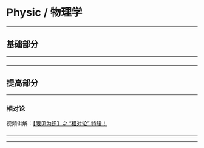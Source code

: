 # Physic / 物理学

---

## 基础部分

---

###

---

## 提高部分

---

### 相对论

视频讲解：[【眼见为识】之 “相对论” 特辑！](https://www.bilibili.com/video/BV1UV411r72v)

###

---







---

















































